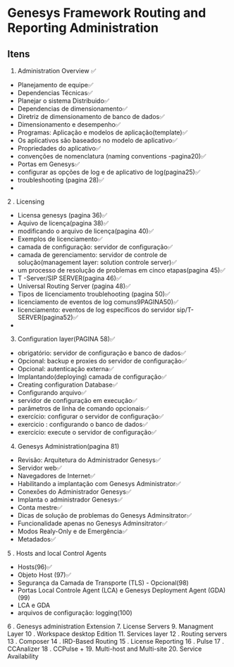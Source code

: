 # Genesys Framework Routing and Reporting Administration

## Itens 

1. Administration Overview ✅
- Planejamento de equipe✅
- Dependencias Técnicas✅
- Planejar o sistema Distribuido✅
- Dependencias de dimensionamento✅
- Diretriz de dimensionamento de banco de dados✅
- Dimensionamento e desempenho✅
- Programas: Aplicação e modelos de aplicação(template)✅
- Os aplicativos são baseados no modelo de aplicativo✅
- Propriedades do aplicativo✅
- convenções de nomenclatura (naming conventions -pagina20)✅
- Portas em Genesys✅
- configurar as opções de log e de aplicativo de log(pagina25)✅
- troubleshooting (pagina 28)✅
-
2 . Licensing
- Licensa genesys (pagina 36)✅
- Aquivo de licença(pagina 38)✅
-  modificando o arquivo de licença(pagina 40)✅
-  Exemplos de licenciamento✅
-  camada de configuração: servidor de configuração✅
-  camada de gerenciamento: servidor de controle de solução(management layer: solution controle server)✅
-   um processo de resolução de problemas em cinco etapas(pagina 45)✅
- T -Server/SIP SERVER(pagina 46)✅
- Universal Routing Server (pagina 48)✅
- Tipos de licenciamento troublehooting (pagina 50)✅
- licenciamento de eventos de log comuns9PAGINA50)✅
- licenciamento: eventos de log específicos do servidor sip/T-SERVER(pagina52)✅
-  
3. Configuration layer(PAGINA 58)✅
- obrigatório: servidor de configuração e banco de dados✅
- Opcional: backup e proxies do servidor de configuração✅
- Opcional: autenticação externa✅
- Implantando(deploying) camada de configuração✅
- Creating configuration Database✅
- Configurando arquivo✅
- servidor de configuração em execução✅
- parâmetros de linha de comando opcionais✅
- exercício: configurar o servidor de configuração✅
- exercicio : configurando o banco de dados✅
- exercício: execute o servidor de configuração✅
 
4. Genesys Administration(pagina 81)

- Revisão: Arquitetura do Administrador Genesys✅
- Servidor web✅
- Navegadores de Internet✅
- Habilitando a implantação com Genesys Administrator✅
- Conexões do Administrador Genesys✅
- Implanta o administrador Genesys✅
- Conta mestre✅
- Dicas de solução de problemas do Genesys Adminsitrator✅
- Funcionalidade apenas no Genesys Adminsitrator✅
- Modos Realy-Only e de Emergência✅
- Metadados✅

5 . Hosts and local Control Agents
- Hosts(96)✅
- Objeto Host (97)✅
- Segurança da Camada de Transporte (TLS) - Opcional(98)
- Portas Local Controle Agent (LCA) e Genesys Deployment Agent (GDA)(99)
- LCA e GDA
- arquivos de configuração: logging(100)

6 . Genesys administration Extension
7. License Servers
9. Managment Layer
10 . Workspace desktop Edition
11. Services layer
12 . Routing servers
13 . Composer
14 . IRD-Based Routing
15 . License Reporting
16 . Pulse
17 . CCAnalizer
18 . CCPulse +
19. Multi-host and Multi-site
20. Service Availability





